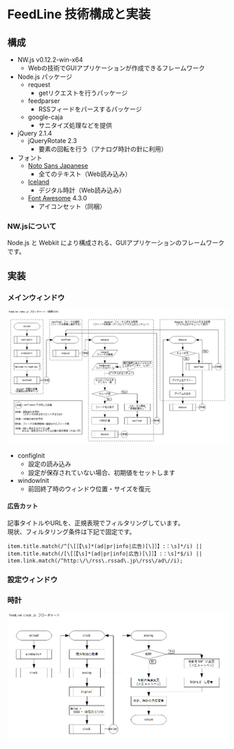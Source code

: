 # FeedLine 技術構成と実装
## 構成
- NW.js v0.12.2-win-x64
	- Webの技術でGUIアプリケーションが作成できるフレームワーク
- Node.js パッケージ
	- request
		- getリクエストを行うパッケージ
	- feedparser
		- RSSフィードをパースするパッケージ
	- google-caja
		- サニタイズ処理などを提供
- jQuery 2.1.4
	- jQueryRotate 2.3
		- 要素の回転を行う（アナログ時計の針に利用）
- フォント
	- [Noto Sans Japanese](https://www.google.com/get/noto/)
		- 全てのテキスト（Web読み込み）
	- [Iceland](https://www.google.com/fonts/specimen/Iceland)
		- デジタル時計（Web読み込み）
	- [Font Awesome](http://fortawesome.github.io/Font-Awesome/) 4.3.0
		- アイコンセット（同梱）

### NW.jsについて
Node.js と Webkit により構成される、GUIアプリケーションのフレームワークです。  


## 実装
### メインウィンドウ
![メインウィンドウ フローチャート](./img/flow_index.png)

- configInit
	- 設定の読み込み
	- 設定が保存されていない場合、初期値をセットします
- windowInit
	- 前回終了時のウィンドウ位置・サイズを復元

#### 広告カット
記事タイトルやURLを、正規表現でフィルタリングしています。  
現状、フィルタリング条件は下記で固定です。
````
item.title.match(/^[\[［【\s]*(ad|pr|info|広告)[\]］】:：\s]*/i) || 
item.title.match(/[\[［【\s]*(ad|pr|info|広告)[\]］】:：\s]*$/i) || 
item.link.match(/^http:\/\/rss\.rssad\.jp\/rss\/ad\//i);
````


### 設定ウィンドウ

### 時計
![時計 フローチャート](./img/flow_clock.png)
